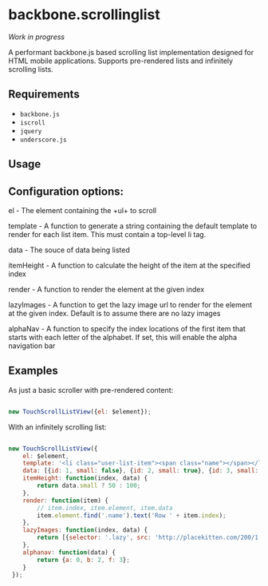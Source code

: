 # backbone.scrollinglist

*Work in progress*

A performant backbone.js based scrolling list implementation designed for HTML mobile applications. Supports pre-rendered lists and infinitely scrolling lists. 


## Requirements

* `backbone.js`
* `iscroll`
* `jquery`
* `underscore.js`

## Usage

## Configuration options:
el - The element containing the +ul+ to scroll

template - A function to generate a string containing the default template to render for each list item.  This must contain a top-level li tag.

data - The souce of data being listed

itemHeight - A function to calculate the height of the item at the specified index

render - A function to render the element at the given index

lazyImages - A function to get the lazy image url to render for the element at the given index. Default is to assume there are no lazy images

alphaNav - A function to specify the index locations of the first item that starts with each letter of the alphabet.  If set, this will enable the alpha navigation bar

## Examples

As just a basic scroller with pre-rendered content:

```javascript

new TouchScrollListView({el: $element});
```

With an infinitely scrolling list:

```javascript

new TouchScrollListView({
	el: $element,
	template: '<li class="user-list-item"><span class="name"></span></li>',
	data: [{id: 1, small: false}, {id: 2, small: true}, {id: 3, small: false}],
   	itemHeight: function(index, data) {
   		return data.small ? 50 : 100;
   	},
    render: function(item) {
    	// item.index, item.element, item.data
        item.element.find('.name').text('Row ' + item.index);
    },
    lazyImages: function(index, data) {
    	return [{selector: '.lazy', src: 'http://placekitten.com/200/1' + index}];
    },
    alphanav: function(data) {
    	return {a: 0, b: 2, f: 3};
   	}
 });
 ```
